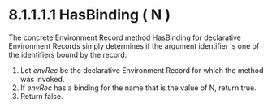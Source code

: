 # 8.1.1.1.1 HasBinding ( N )

The concrete Environment Record method HasBinding for declarative Environment Records simply determines if the argument identifier is one of the identifiers bound by the record:

1. Let *envRec* be the declarative Environment Record for which the method was invoked.
2. If *envRec* has a binding for the name that is the value of N, return true.
3. Return false.